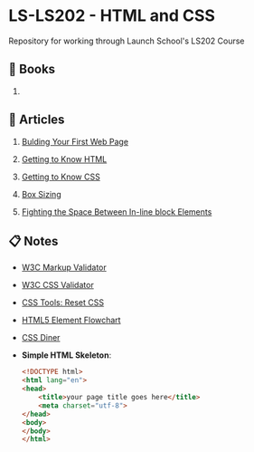 # LS-LS202 - HTML and CSS
Repository for working through Launch School's LS202 Course

## :green_book: Books
1. 

## :memo: Articles
1. [Bulding Your First Web Page](https://learn.shayhowe.com/html-css/building-your-first-web-page/)

1. [Getting to Know HTML](https://learn.shayhowe.com/html-css/getting-to-know-html/)

1. [Getting to Know CSS](https://learn.shayhowe.com/html-css/getting-to-know-css/)

1. [Box Sizing](https://css-tricks.com/box-sizing/)

1. [Fighting the Space Between In-line block Elements](https://css-tricks.com/fighting-the-space-between-inline-block-elements/)

## :clipboard: Notes
- [W3C Markup Validator](https://validator.w3.org/#validate_by_input)

- [W3C CSS Validator](https://jigsaw.w3.org/css-validator/#validate_by_input)

- [CSS Tools: Reset CSS](https://meyerweb.com/eric/tools/css/reset/)

- [HTML5 Element Flowchart](https://html5doctor.com/downloads/h5d-sectioning-flowchart.pdf)

- [CSS Diner](https://flukeout.github.io/)

- **Simple HTML Skeleton**:
    ```html
    <!DOCTYPE html>
    <html lang="en">
    <head>
        <title>your page title goes here</title>
        <meta charset="utf-8">
    </head>
    <body>
    </body>
    </html>
    ```
